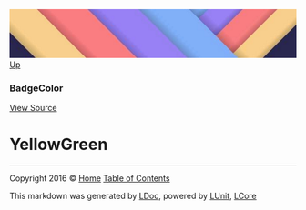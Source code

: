 ![](../Content/LDoc-banner-small.png "")
[Up](BadgeColor.md)

### BadgeColor
[View Source](../Markdown/Color/BadgeColor.cs)

# YellowGreen



---

Copyright 2016 &copy; [Home](../../README.md) [Table of Contents](../../TableOfContents.md)

This markdown was generated by [LDoc](https://github.com/CodeSingularity/LDoc), powered by [LUnit](https://github.com/CodeSingularity/LUnit), [LCore](https://github.com/CodeSingularity/LCore)
